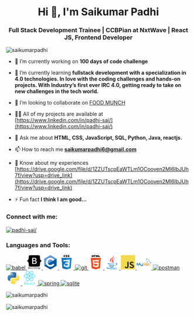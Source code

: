 <h1 align="center">Hi 👋, I'm Saikumar Padhi</h1>
<h3 align="center">Full Stack Development Trainee | CCBPian at NxtWave | React JS, Frontend Developer</h3>

<p align="left"> <img src="https://komarev.com/ghpvc/?username=saikumarpadhi&label=Profile%20views&color=0e75b6&style=flat" alt="saikumarpadhi" /> </p>

- 🔭 I’m currently working on **100 days of code challenge**

- 🌱 I’m currently learning **fullstack development with a specialization in 4.0 technologies. In love with the coding challenges and hands-on projects. With Industry’s first ever IRC 4.0, getting ready to take on new challenges in the tech world.**

- 👯 I’m looking to collaborate on [FOOD MUNCH](foodwithsai.ccbp.tech)

- 👨‍💻 All of my projects are available at [https://www.linkedin.com/in/padhi-sai/](https://www.linkedin.com/in/padhi-sai/)

- 💬 Ask me about **HTML, CSS, JavaScript, SQL, Python, Java, reactjs.**

- 📫 How to reach me **saikumarpadhi6@gmail.com**

- 📄 Know about my experiences [https://drive.google.com/file/d/1ZZUTscpEaWTLm1OCooven2Ml6lbJUh7f/view?usp=drive_link](https://drive.google.com/file/d/1ZZUTscpEaWTLm1OCooven2Ml6lbJUh7f/view?usp=drive_link)

- ⚡ Fun fact **I think I am good...**

<h3 align="left">Connect with me:</h3>
<p align="left">
<a href="https://linkedin.com/in/padhi-sai/" target="blank"><img align="center" src="https://raw.githubusercontent.com/rahuldkjain/github-profile-readme-generator/master/src/images/icons/Social/linked-in-alt.svg" alt="padhi-sai/" height="30" width="40" /></a>
</p>

<h3 align="left">Languages and Tools:</h3>
<p align="left"> <a href="https://babeljs.io/" target="_blank" rel="noreferrer"> <img src="https://www.vectorlogo.zone/logos/babeljs/babeljs-icon.svg" alt="babel" width="40" height="40"/> </a> <a href="https://getbootstrap.com" target="_blank" rel="noreferrer"> <img src="https://raw.githubusercontent.com/devicons/devicon/master/icons/bootstrap/bootstrap-plain-wordmark.svg" alt="bootstrap" width="40" height="40"/> </a> <a href="https://www.cprogramming.com/" target="_blank" rel="noreferrer"> <img src="https://raw.githubusercontent.com/devicons/devicon/master/icons/c/c-original.svg" alt="c" width="40" height="40"/> </a> <a href="https://www.w3schools.com/css/" target="_blank" rel="noreferrer"> <img src="https://raw.githubusercontent.com/devicons/devicon/master/icons/css3/css3-original-wordmark.svg" alt="css3" width="40" height="40"/> </a> <a href="https://git-scm.com/" target="_blank" rel="noreferrer"> <img src="https://www.vectorlogo.zone/logos/git-scm/git-scm-icon.svg" alt="git" width="40" height="40"/> </a> <a href="https://www.w3.org/html/" target="_blank" rel="noreferrer"> <img src="https://raw.githubusercontent.com/devicons/devicon/master/icons/html5/html5-original-wordmark.svg" alt="html5" width="40" height="40"/> </a> <a href="https://www.java.com" target="_blank" rel="noreferrer"> <img src="https://raw.githubusercontent.com/devicons/devicon/master/icons/java/java-original.svg" alt="java" width="40" height="40"/> </a> <a href="https://developer.mozilla.org/en-US/docs/Web/JavaScript" target="_blank" rel="noreferrer"> <img src="https://raw.githubusercontent.com/devicons/devicon/master/icons/javascript/javascript-original.svg" alt="javascript" width="40" height="40"/> </a> <a href="https://www.mysql.com/" target="_blank" rel="noreferrer"> <img src="https://raw.githubusercontent.com/devicons/devicon/master/icons/mysql/mysql-original-wordmark.svg" alt="mysql" width="40" height="40"/> </a> <a href="https://postman.com" target="_blank" rel="noreferrer"> <img src="https://www.vectorlogo.zone/logos/getpostman/getpostman-icon.svg" alt="postman" width="40" height="40"/> </a> <a href="https://www.python.org" target="_blank" rel="noreferrer"> <img src="https://raw.githubusercontent.com/devicons/devicon/master/icons/python/python-original.svg" alt="python" width="40" height="40"/> </a> <a href="https://reactjs.org/" target="_blank" rel="noreferrer"> <img src="https://raw.githubusercontent.com/devicons/devicon/master/icons/react/react-original-wordmark.svg" alt="react" width="40" height="40"/> </a> <a href="https://spring.io/" target="_blank" rel="noreferrer"> <img src="https://www.vectorlogo.zone/logos/springio/springio-icon.svg" alt="spring" width="40" height="40"/> </a> <a href="https://www.sqlite.org/" target="_blank" rel="noreferrer"> <img src="https://www.vectorlogo.zone/logos/sqlite/sqlite-icon.svg" alt="sqlite" width="40" height="40"/> </a> </p>

<p><img align="center" src="https://github-readme-stats.vercel.app/api/top-langs?username=saikumarpadhi&show_icons=true&locale=en&layout=compact" alt="saikumarpadhi" /></p>

<p><img align="center" src="https://github-readme-streak-stats.herokuapp.com/?user=saikumarpadhi&" alt="saikumarpadhi" /></p>

